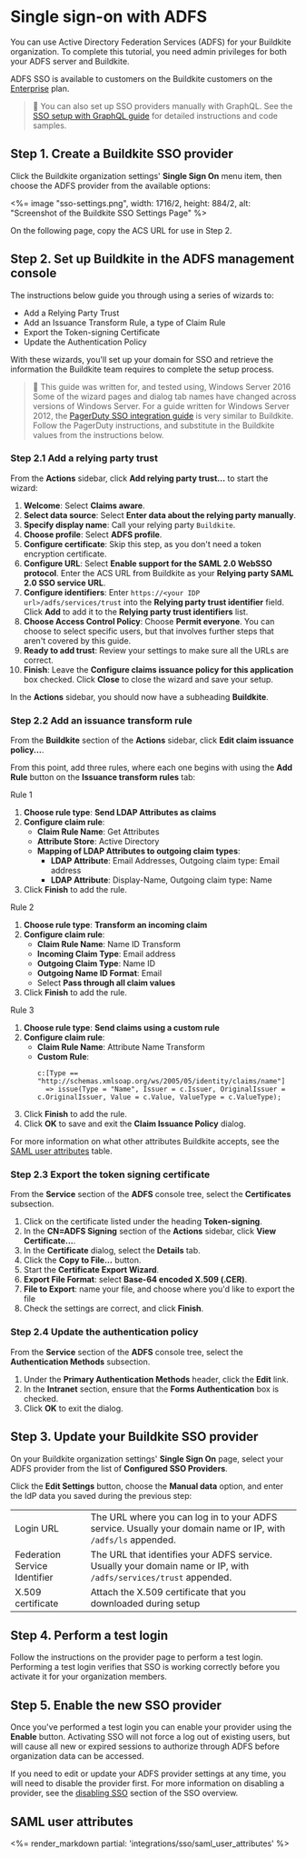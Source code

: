# Single sign-on with ADFS

You can use Active Directory Federation Services (ADFS) for your Buildkite organization. To complete this tutorial, you need admin privileges for both your ADFS server and Buildkite.

ADFS SSO is available to customers on the Buildkite customers on the [Enterprise](https://buildkite.com/pricing) plan.

>📘 You can also set up SSO providers manually with GraphQL.
> See the <a href="/docs/integrations/sso/sso-setup-with-graphql">SSO setup with GraphQL guide</a> for detailed instructions and code samples.


## Step 1. Create a Buildkite SSO provider

Click the Buildkite organization settings' **Single Sign On** menu item, then choose the ADFS provider from the available options:

<%= image "sso-settings.png", width: 1716/2, height: 884/2, alt: "Screenshot of the Buildkite SSO Settings Page" %>

On the following page, copy the ACS URL for use in Step 2.

## Step 2. Set up Buildkite in the ADFS management console

The instructions below guide you through using a series of wizards to:

+ Add a Relying Party Trust
+ Add an Issuance Transform Rule, a type of Claim Rule
+ Export the Token-signing Certificate
+ Update the Authentication Policy

With these wizards, you'll set up your domain for SSO and retrieve the information the Buildkite team requires to complete the setup process.

>📘 This guide was written for, and tested using, Windows Server 2016
> Some of the wizard pages and dialog tab names have changed across versions of Windows Server.
> For a guide written for Windows Server 2012, the <a href="https://www.pagerduty.com/docs/guides/adfs-sso-guide/">PagerDuty SSO integration guide</a> is very similar to Buildkite. Follow the PagerDuty instructions, and substitute in the Buildkite values from the instructions below.

### Step 2.1 Add a relying party trust

From the **Actions** sidebar, click **Add relying party trust...** to start the wizard:

1. **Welcome**: Select **Claims aware**.
1. **Select data source**: Select **Enter data about the relying party manually**.
1. **Specify display name**: Call your relying party `Buildkite`.
1. **Choose profile**: Select **ADFS profile**.
1. **Configure certificate**: Skip this step, as you don't need a token encryption certificate.
1. **Configure URL**:
	Select **Enable support for the SAML 2.0 WebSSO protocol**.
	Enter the ACS URL from Buildkite as your **Relying party SAML 2.0 SSO service URL**.
1. **Configure identifiers**:
	Enter `https://<your IDP url>/adfs/services/trust` into the **Relying party trust identifier** field.
	Click **Add** to add it to the **Relying party trust identifiers** list.
1. **Choose Access Control Policy**:
	Choose **Permit everyone**.
	You can choose to select specific users, but that involves further steps that aren't covered by this guide.
1. **Ready to add trust**: Review your settings to make sure all the URLs are correct.
1. **Finish**:
	Leave the **Configure claims issuance policy for this application** box checked.
	Click **Close** to close the wizard and save your setup.

In the **Actions** sidebar, you should now have a subheading **Buildkite**.

### Step 2.2 Add an issuance transform rule

From the **Buildkite** section of the **Actions** sidebar, click **Edit claim issuance policy...**.

From this point, add three rules, where each one begins with using the **Add Rule** button on the **Issuance transform rules** tab:

Rule 1

1. **Choose rule type**: **Send LDAP Attributes as claims**
2. **Configure claim rule**:
	* **Claim Rule Name**: Get Attributes
	* **Attribute Store**: Active Directory
	* **Mapping of LDAP Attributes to outgoing claim types**:
		- **LDAP Attribute**: Email Addresses, Outgoing claim type: Email address
		- **LDAP Attribute**: Display-Name, Outgoing claim type: Name
3. Click **Finish** to add the rule.

Rule 2

1. **Choose rule type**: **Transform an incoming claim**
2. **Configure claim rule**:
	* **Claim Rule Name**: Name ID Transform
	* **Incoming Claim Type**: Email address
	* **Outgoing Claim Type**: Name ID
	* **Outgoing Name ID Format**: Email
	* Select **Pass through all claim values**
3. Click **Finish** to add the rule.

Rule 3

1. **Choose rule type**: **Send claims using a custom rule**
2. **Configure claim rule**:
	* **Claim Rule Name**: Attribute Name Transform
	* **Custom Rule**:
		<pre><code>c:[Type == "http://schemas.xmlsoap.org/ws/2005/05/identity/claims/name"]
		=> issue(Type = "Name", Issuer = c.Issuer, OriginalIssuer = c.OriginalIssuer, Value = c.Value, ValueType = c.ValueType);</code></pre>
3. Click **Finish** to add the rule.
4. Click **OK** to save and exit the **Claim Issuance Policy** dialog.

For more information on what other attributes Buildkite accepts, see the [SAML user attributes](#saml-user-attributes) table.

### Step 2.3 Export the token signing certificate

From the **Service** section of the **ADFS** console tree, select the **Certificates** subsection.

1. Click on the certificate listed under the heading **Token-signing**.
1. In the **CN=ADFS Signing** section of the **Actions** sidebar, click **View Certificate...**.
1. In the **Certificate** dialog, select the **Details** tab.
1. Click the **Copy to File...** button.
1. Start the **Certificate Export Wizard**.
1. **Export File Format**: select **Base-64 encoded X.509 (.CER)**.
1. **File to Export**: name your file, and choose where you'd like to export the file
1. Check the settings are correct, and click **Finish**.

### Step 2.4 Update the authentication policy

From the **Service** section of the **ADFS** console tree, select the **Authentication Methods** subsection.

1. Under the **Primary Authentication Methods** header, click the **Edit** link.
2. In the **Intranet** section, ensure that the **Forms Authentication** box is checked.
3. Click **OK** to exit the dialog.

## Step 3. Update your Buildkite SSO provider

On your Buildkite organization settings' **Single Sign On** page, select your ADFS provider from the list of **Configured SSO Providers**.

Click the **Edit Settings** button, choose the **Manual data** option, and enter the IdP data you saved during the previous step:

<table>
    <tr>
        <td>Login URL</td>
        <td>
          The URL where you can log in to your ADFS service. Usually your domain name or IP, with <code>/adfs/ls</code> appended.
        </td>
    </tr>
    <tr>
        <td>Federation Service Identifier</td>
        <td>
            The URL that identifies your ADFS service. Usually your domain name or IP, with <code>/adfs/services/trust</code> appended.
        </td>
    </tr>
    <tr>
        <td>X.509 certificate</td>
        <td>
       	  Attach the X.509 certificate that you downloaded during setup
        </td>
    </tr>
</table>

## Step 4. Perform a test login

Follow the instructions on the provider page to perform a test login. Performing a test login verifies that SSO is working correctly before you activate it for your organization members.

## Step 5. Enable the new SSO provider

Once you've performed a test login you can enable your provider using the **Enable** button. Activating SSO will not force a log out of existing users, but will cause all new or expired sessions to authorize through ADFS before organization data can be accessed.

If you need to edit or update your ADFS provider settings at any time, you will need to disable the provider first. For more information on disabling a provider, see the [disabling SSO](/docs/integrations/sso#disabling-and-removing-sso) section of the SSO overview.

## SAML user attributes

<%= render_markdown partial: 'integrations/sso/saml_user_attributes' %>

